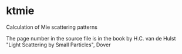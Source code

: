 # ktmie
Calculation of Mie scattering patterns


The page number in the source file is in the book by H.C. van de Hulst "Light Scattering by Small Particles", Dover
